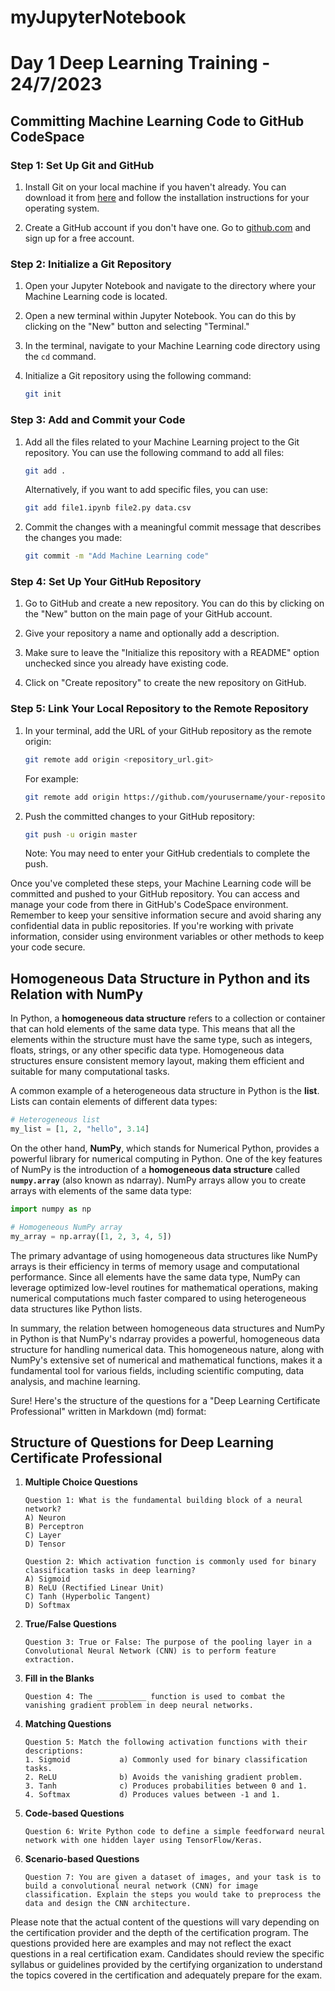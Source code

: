 # myJupyterNotebook

# Day 1 Deep Learning Training - 24/7/2023

## Committing Machine Learning Code to GitHub CodeSpace

### Step 1: Set Up Git and GitHub
1. Install Git on your local machine if you haven't already. You can download it from [here](https://git-scm.com/downloads) and follow the installation instructions for your operating system.

2. Create a GitHub account if you don't have one. Go to [github.com](https://github.com/) and sign up for a free account.

### Step 2: Initialize a Git Repository
1. Open your Jupyter Notebook and navigate to the directory where your Machine Learning code is located.

2. Open a new terminal within Jupyter Notebook. You can do this by clicking on the "New" button and selecting "Terminal."

3. In the terminal, navigate to your Machine Learning code directory using the `cd` command.

4. Initialize a Git repository using the following command:
   ```bash
   git init
   ```

### Step 3: Add and Commit your Code
1. Add all the files related to your Machine Learning project to the Git repository. You can use the following command to add all files:
   ```bash
   git add .
   ```
   Alternatively, if you want to add specific files, you can use:
   ```bash
   git add file1.ipynb file2.py data.csv
   ```

2. Commit the changes with a meaningful commit message that describes the changes you made:
   ```bash
   git commit -m "Add Machine Learning code"
   ```

### Step 4: Set Up Your GitHub Repository
1. Go to GitHub and create a new repository. You can do this by clicking on the "New" button on the main page of your GitHub account.

2. Give your repository a name and optionally add a description.

3. Make sure to leave the "Initialize this repository with a README" option unchecked since you already have existing code.

4. Click on "Create repository" to create the new repository on GitHub.

### Step 5: Link Your Local Repository to the Remote Repository
1. In your terminal, add the URL of your GitHub repository as the remote origin:
   ```bash
   git remote add origin <repository_url.git>
   ```
   For example:
   ```bash
   git remote add origin https://github.com/yourusername/your-repository.git
   ```

2. Push the committed changes to your GitHub repository:
   ```bash
   git push -u origin master
   ```

   Note: You may need to enter your GitHub credentials to complete the push.

Once you've completed these steps, your Machine Learning code will be committed and pushed to your GitHub repository. You can access and manage your code from there in GitHub's CodeSpace environment.
Remember to keep your sensitive information secure and avoid sharing any confidential data in public repositories. If you're working with private information, consider using environment variables or other methods to keep your code secure.

## Homogeneous Data Structure in Python and its Relation with NumPy

In Python, a **homogeneous data structure** refers to a collection or container that can hold elements of the same data type. This means that all the elements within the structure must have the same type, such as integers, floats, strings, or any other specific data type. Homogeneous data structures ensure consistent memory layout, making them efficient and suitable for many computational tasks.

A common example of a heterogeneous data structure in Python is the **list**. Lists can contain elements of different data types:

```python
# Heterogeneous list
my_list = [1, 2, "hello", 3.14]
```

On the other hand, **NumPy**, which stands for Numerical Python, provides a powerful library for numerical computing in Python. One of the key features of NumPy is the introduction of a **homogeneous data structure** called **`numpy.array`** (also known as ndarray). NumPy arrays allow you to create arrays with elements of the same data type:

```python
import numpy as np

# Homogeneous NumPy array
my_array = np.array([1, 2, 3, 4, 5])
```

The primary advantage of using homogeneous data structures like NumPy arrays is their efficiency in terms of memory usage and computational performance. Since all elements have the same data type, NumPy can leverage optimized low-level routines for mathematical operations, making numerical computations much faster compared to using heterogeneous data structures like Python lists.

In summary, the relation between homogeneous data structures and NumPy in Python is that NumPy's ndarray provides a powerful, homogeneous data structure for handling numerical data. This homogeneous nature, along with NumPy's extensive set of numerical and mathematical functions, makes it a fundamental tool for various fields, including scientific computing, data analysis, and machine learning.

Sure! Here's the structure of the questions for a "Deep Learning Certificate Professional" written in Markdown (md) format:

## Structure of Questions for Deep Learning Certificate Professional

1. **Multiple Choice Questions**

   ```
   Question 1: What is the fundamental building block of a neural network?
   A) Neuron
   B) Perceptron
   C) Layer
   D) Tensor

   Question 2: Which activation function is commonly used for binary classification tasks in deep learning?
   A) Sigmoid
   B) ReLU (Rectified Linear Unit)
   C) Tanh (Hyperbolic Tangent)
   D) Softmax
   ```

2. **True/False Questions**

   ```
   Question 3: True or False: The purpose of the pooling layer in a Convolutional Neural Network (CNN) is to perform feature extraction.
   ```

3. **Fill in the Blanks**

   ```
   Question 4: The ___________ function is used to combat the vanishing gradient problem in deep neural networks.
   ```

4. **Matching Questions**

   ```
   Question 5: Match the following activation functions with their descriptions:
   1. Sigmoid           a) Commonly used for binary classification tasks.
   2. ReLU              b) Avoids the vanishing gradient problem.
   3. Tanh              c) Produces probabilities between 0 and 1.
   4. Softmax           d) Produces values between -1 and 1.
   ```

5. **Code-based Questions**

   ```
   Question 6: Write Python code to define a simple feedforward neural network with one hidden layer using TensorFlow/Keras.
   ```

6. **Scenario-based Questions**

   ```
   Question 7: You are given a dataset of images, and your task is to build a convolutional neural network (CNN) for image classification. Explain the steps you would take to preprocess the data and design the CNN architecture.
   ```

Please note that the actual content of the questions will vary depending on the certification provider and the depth of the certification program. The questions provided here are examples and may not reflect the exact questions in a real certification exam. Candidates should review the specific syllabus or guidelines provided by the certifying organization to understand the topics covered in the certification and adequately prepare for the exam.
